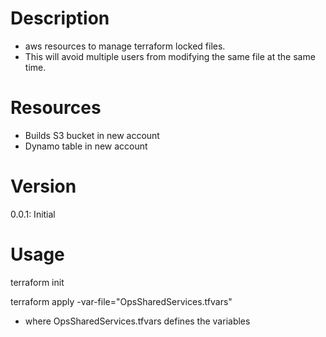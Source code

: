 # Description
* aws resources to manage terraform locked files.
* This will avoid multiple users from modifying the same file at the same time.

# Resources
* Builds S3 bucket in new account
* Dynamo table in new account

# Version
0.0.1: Initial

# Usage

terraform init

terraform apply -var-file="OpsSharedServices.tfvars"
* where OpsSharedServices.tfvars defines the variables
